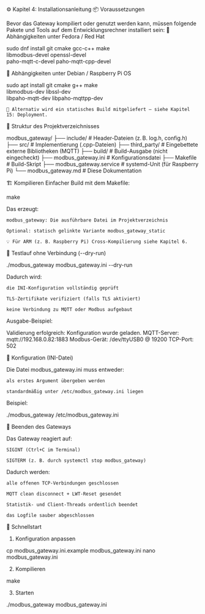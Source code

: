 ⚙️ Kapitel 4: Installationsanleitung
📦 Voraussetzungen

Bevor das Gateway kompiliert oder genutzt werden kann, müssen folgende Pakete und Tools auf dem Entwicklungsrechner installiert sein:
🔧 Abhängigkeiten unter Fedora / Red Hat

sudo dnf install git cmake gcc-c++ make \
    libmodbus-devel openssl-devel \
    paho-mqtt-c-devel paho-mqtt-cpp-devel

🔧 Abhängigkeiten unter Debian / Raspberry Pi OS

sudo apt install git cmake g++ make \
    libmodbus-dev libssl-dev \
    libpaho-mqtt-dev libpaho-mqttpp-dev

    📌 Alternativ wird ein statisches Build mitgeliefert – siehe Kapitel 15: Deployment.

🧱 Struktur des Projektverzeichnisses

modbus_gateway/
├── include/                  # Header-Dateien (z. B. log.h, config.h)
├── src/                      # Implementierung (.cpp-Dateien)
├── third_party/              # Eingebettete externe Bibliotheken (MQTT)
├── build/                    # Build-Ausgabe (nicht eingecheckt)
├── modbus_gateway.ini        # Konfigurationsdatei
├── Makefile                  # Build-Skript
├── modbus_gateway.service    # systemd-Unit (für Raspberry Pi)
└── modbus_gateway.md         # Diese Dokumentation

🏗️ Kompilieren
Einfacher Build mit dem Makefile:

make

Das erzeugt:

    modbus_gateway: Die ausführbare Datei im Projektverzeichnis

    Optional: statisch gelinkte Variante modbus_gateway_static

    💡 Für ARM (z. B. Raspberry Pi) Cross-Kompilierung siehe Kapitel 6.

🧪 Testlauf ohne Verbindung (--dry-run)

./modbus_gateway modbus_gateway.ini --dry-run

Dadurch wird:

    die INI-Konfiguration vollständig geprüft

    TLS-Zertifikate verifiziert (falls TLS aktiviert)

    keine Verbindung zu MQTT oder Modbus aufgebaut

Ausgabe-Beispiel:

Validierung erfolgreich: Konfiguration wurde geladen.
MQTT-Server: mqtt://192.168.0.82:1883
Modbus-Gerät: /dev/ttyUSB0 @ 19200
TCP-Port: 502

📁 Konfiguration (INI-Datei)

Die Datei modbus_gateway.ini muss entweder:

    als erstes Argument übergeben werden

    standardmäßig unter /etc/modbus_gateway.ini liegen

Beispiel:

./modbus_gateway /etc/modbus_gateway.ini

🧯 Beenden des Gateways

Das Gateway reagiert auf:

    SIGINT (Ctrl+C im Terminal)

    SIGTERM (z. B. durch systemctl stop modbus_gateway)

Dadurch werden:

    alle offenen TCP-Verbindungen geschlossen

    MQTT clean disconnect + LWT-Reset gesendet

    Statistik- und Client-Threads ordentlich beendet

    das Logfile sauber abgeschlossen

🚀 Schnellstart
1. Konfiguration anpassen

cp modbus_gateway.ini.example modbus_gateway.ini
nano modbus_gateway.ini

2. Kompilieren

make

3. Starten

./modbus_gateway modbus_gateway.ini

